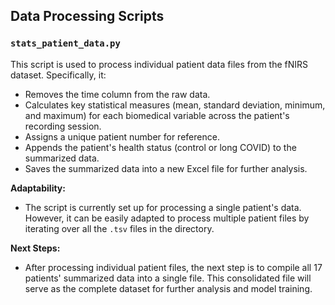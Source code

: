 ## Data Processing Scripts

### `stats_patient_data.py`

This script is used to process individual patient data files from the fNIRS dataset. Specifically, it:

- Removes the time column from the raw data.
- Calculates key statistical measures (mean, standard deviation, minimum, and maximum) for each biomedical variable across the patient's recording session.
- Assigns a unique patient number for reference.
- Appends the patient's health status (control or long COVID) to the summarized data.
- Saves the summarized data into a new Excel file for further analysis.

**Adaptability:**
- The script is currently set up for processing a single patient's data. However, it can be easily adapted to process multiple patient files by iterating over all the `.tsv` files in the directory.

**Next Steps:**
- After processing individual patient files, the next step is to compile all 17 patients' summarized data into a single file. This consolidated file will serve as the complete dataset for further analysis and model training.


